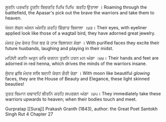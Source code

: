ਸੂਰਨਿ ਪਰਖਤਿ ਹੂਰਨਿ ਬਿਚਰਤਿ ਪਿਖਿ ਪਿਖਿ  ਬਰਹਿ ਉਤਾਲਾ ।
Roaming through the battlefield, the Apasar's pick out the brave the warriors and take them to heaven.

ਖੰਜਨ ਲੋਚਨ ਅੰਜਨ ਅੰਜਤਿ ਕਰਹਿ ਸ਼ਿੰਗਾਰ ਬਿਸਾਲਾ ।੪੩।
Their eyes, with eyeliner applied look like those of a wagtail bird, they have adorned great jewelry.

ਮੰਜਤ ਮੁੱਖ ਰੰਜਤ ਨਿਜ ਬਰ ਕੋ ਹਾਸ ਬਿਲਾਸਨ ਸੰਗਾ ।
With purified faces they excite their future husbands, laughing and playing in their midst.

ਮਹਿਂਦੀ ਕਰਨਿ ਅਰੁਨ ਕਰਿ ਚਰਨਨ ਤੁਰਨਿ ਹਰਨ ਮਨ ਅੰਗਾ ।੪੪।
Their hands and feet are adorned in red henna, which drives the minds of the warriors insane.

ਸੁੰਦਰ ਛਬਿ ਮੰਦਰ ਸਸਿ ਬਦਨੀ ਕੰਚਨ ਗੌਰੀ ਰੰਗਾ ।
With moon like beautiful *glowing* faces, they are the House of Beauty and Elegance, these light skinned beauties!

ਤੁਰਤ ਬਿਮਾਨ ਚਢਾਵਹਿਂ ਬੀਰਨਿ ਕਰਹਿ ਸਪਰਸ਼ਨ ਅੰਗਾ ।੪੫।
They immediately take these warriors upwards to heaven; when their bodies touch and meet.

Gurpratap [[Suraj]] Prakash Granth (1843), author: the Great Poet Santokh Singh
Rut 4 Chapter 27